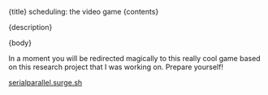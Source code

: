 {title}
scheduling: the video game
{contents}

{description}

{body}

In a moment you will be redirected magically to this really cool
game based on this research project that I was working on. Prepare
yourself!

[serialparallel.surge.sh](serialparallel.surge.sh)
<meta http-equiv="refresh" content="2; url='https://serialparallel.surge.sh'" />


